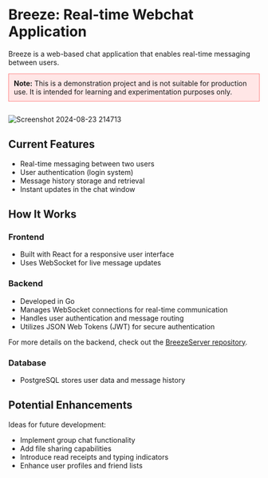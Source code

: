 <h1>Breeze: Real-time Webchat Application</h1>

<p>Breeze is a web-based chat application that enables real-time messaging between users.</p>

<div style="background-color: #ffe6e6; border: 1px solid #ff8080; padding: 10px; margin: 10px 0;">
  <strong>Note:</strong> This is a demonstration project and is not suitable for production use. It is intended for learning and experimentation purposes only.
</div>

<br/>

<img src="https://github.com/user-attachments/assets/d084f90d-1fdd-4cc5-868c-5c2725d58b6a" alt="Screenshot 2024-08-23 214713" style="max-width: 100%;">

<h2>Current Features</h2>
<ul>
  <li>Real-time messaging between two users</li>
  <li>User authentication (login system)</li>
  <li>Message history storage and retrieval</li>
  <li>Instant updates in the chat window</li>
</ul>

<h2>How It Works</h2>

<h3>Frontend</h3>
<ul>
  <li>Built with React for a responsive user interface</li>
  <li>Uses WebSocket for live message updates</li>
</ul>

<h3>Backend</h3>
<ul>
  <li>Developed in Go</li>
  <li>Manages WebSocket connections for real-time communication</li>
  <li>Handles user authentication and message routing</li>
  <li>Utilizes JSON Web Tokens (JWT) for secure authentication</li>
</ul>

<p>For more details on the backend, check out the <a href="https://github.com/NNazem/BreezeServer">BreezeServer repository</a>.</p>

<h3>Database</h3>
<ul>
  <li>PostgreSQL stores user data and message history</li>
</ul>

<h2>Potential Enhancements</h2>
<p>Ideas for future development:</p>
<ul>
  <li>Implement group chat functionality</li>
  <li>Add file sharing capabilities</li>
  <li>Introduce read receipts and typing indicators</li>
  <li>Enhance user profiles and friend lists</li>
</ul>
